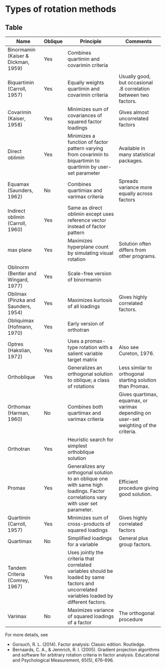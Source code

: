 # Types of rotation methods


## Table


| Name | Oblique | Principle | Comments
| ----------- | ----------- | ----------- | ----------- |
| Binormamin (Kaiser & Dickman, 1959) | Yes | Combines quartimin and covarimin criteria | |
| Biquartimin (Carroll, 1957) | Yes | Equally weights quartimin and covarimin criteria | Usually good, but occasional .8 correlation between two factors. |
| Covarimin (Kaiser, 1958) | Yes | Minimizes sum of covariances of squared factor loadings | GIves almost uncorrelated factors |
| Direct oblimin | Yes | Minimizes a function of factor pattern varying from covarimin to biquartimin to quartimin by user-set parameter | Available in many statistical packages. |
| Equamax (Saunders, 1962) | No | Combines quartimiax and varimax criteria | Spreads variance more equally across factors |
| Indirect oblimin (Carroll, 1960) | Yes | Same as direct oblimin except uses reference vector instead of factor pattern |  |
| max plane | Yes | Maximizes hyperplane count by simulating visual rotation | Solution often differs from other programs. |
| Oblinorm (Bentler and Wingard, 1977) | Yes | Scale-free version of binormamin |  |
| Oblimax (Pinzka and Saunders, 1954) | Yes | Maximizes kurtosis of all loadings | Gives highly correlated factors. |
| Obliquimax (Hofmann, 1970) | Yes | Early version of orthotran |  |
| Optres (Hakstian, 1972) | Yes | Uses a promax-type rotation with a salient variable target matrix | Also see Cureton, 1976. |
| Orthoblique | Yes | Generalizes an orthogonal solution to oblique; a class of rotations | Less similar to orthogonal starting solution than Promax. |
| Orthomax (Harman, 1960) | No | Combines both quartimax and varimax criteria | Gives quartimax, equamax, or varimax depending on user-set weighting of the criteria. |
| Orthotran | Yes | Heuristic search for simplest orthoblique solution |  |
| Promax | Yes | Generalizes any orthogonal solution to an oblique one with same high loadings. Factor correlations vary with user set parameter. | Efficient procedure giving good solution. |
| Quartimin (Carroll, 1957) | Yes | Minimizes sum of cross-products of squared loadings | Gives highly correlated factors |
| Quartimax | No | Simplified loadings for a variable | General plus group factors. |
| Tandem Criteria (Comrey, 1967) | Yes | Uses jointly the criteria that correlated variables should be loaded by same factors and uncorrelated variables loaded by different factors. |  |
| Varimax | No | Maximizes variance of squared loadings of a factor | The orthogonal procedure |


For more details, see
- Gorsuch, R. L. (2014). Factor analysis: Classic edition. Routledge.
- Bernaards, C. A., & Jennrich, R. I. (2005). Gradient projection algorithms and software for arbitrary rotation criteria in factor analysis. Educational and Psychological Measurement, 65(5), 676-696.
